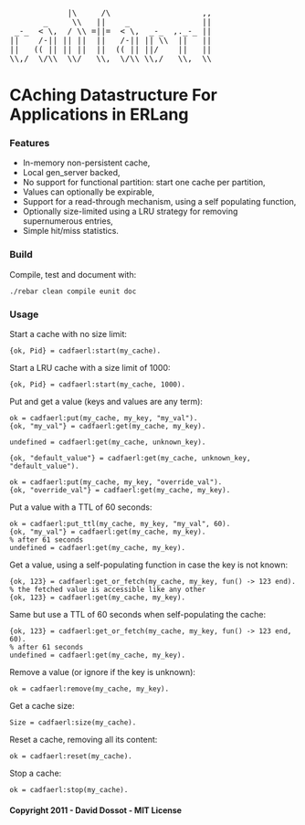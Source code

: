 <pre>
            |\     /\                   ,, 
       _     \\   ||    _               || 
 _-_  < \,  / \\ =||=  < \,  _-_  ,._-_ || 
||    /-|| || ||  ||   /-|| || \\  ||   || 
||   (( || || ||  ||  (( || ||/    ||   || 
\\,/  \/\\  \\/   \\,  \/\\ \\,/   \\,  \\ 
</pre>

# CAching Datastructure For Applications in ERLang

### Features

* In-memory non-persistent cache,
* Local gen_server backed,
* No support for functional partition: start one cache per partition,
* Values can optionally be expirable,
* Support for a read-through mechanism, using a self populating function,
* Optionally size-limited using a LRU strategy for removing supernumerous entries,
* Simple hit/miss statistics.

### Build

Compile, test and document with:

    ./rebar clean compile eunit doc

### Usage

Start a cache with no size limit:

    {ok, Pid} = cadfaerl:start(my_cache).

Start a LRU cache with a size limit of 1000:

    {ok, Pid} = cadfaerl:start(my_cache, 1000).

Put and get a value (keys and values are any term):

    ok = cadfaerl:put(my_cache, my_key, "my_val").
    {ok, "my_val"} = cadfaerl:get(my_cache, my_key).
    
    undefined = cadfaerl:get(my_cache, unknown_key).
    
    {ok, "default_value"} = cadfaerl:get(my_cache, unknown_key, "default_value").
    
    ok = cadfaerl:put(my_cache, my_key, "override_val").
    {ok, "override_val"} = cadfaerl:get(my_cache, my_key).

Put a value with a TTL of 60 seconds:

    ok = cadfaerl:put_ttl(my_cache, my_key, "my_val", 60).
    {ok, "my_val"} = cadfaerl:get(my_cache, my_key).
    % after 61 seconds
    undefined = cadfaerl:get(my_cache, my_key).

Get a value, using a self-populating function in case the key is not known:

    {ok, 123} = cadfaerl:get_or_fetch(my_cache, my_key, fun() -> 123 end).
    % the fetched value is accessible like any other
    {ok, 123} = cadfaerl:get(my_cache, my_key).

Same but use a TTL of 60 seconds when self-populating the cache:

    {ok, 123} = cadfaerl:get_or_fetch(my_cache, my_key, fun() -> 123 end, 60).
    % after 61 seconds
    undefined = cadfaerl:get(my_cache, my_key).

Remove a value (or ignore if the key is unknown):

    ok = cadfaerl:remove(my_cache, my_key).

Get a cache size:

    Size = cadfaerl:size(my_cache).

Reset a cache, removing all its content:

    ok = cadfaerl:reset(my_cache).

Stop a cache:

    ok = cadfaerl:stop(my_cache).


#### Copyright 2011 - David Dossot - MIT License
